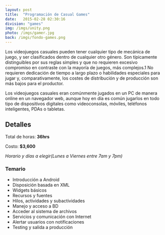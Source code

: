 ```yaml
---
layout: post
title:  "Programación de Casual Games"
date:   2015-02-28 02:30:16
division: "games"
img: /imgs/unity.png
photo: /imgs/gamer.jpg
back: /imgs/fondo-games.png
---
```

Los videojuegos casuales pueden tener cualquier tipo de mecánica de juego, y ser clasificados dentro de cualquier otro género. Son típicamente distinguibles por sus reglas simples y que no requieren excesivo compromiso en contraste con la mayoría de juegos, más complejos.1 No requieren dedicación de tiempo a largo plazo o habilidades especiales para jugar y, comparativamente, los costes de distribución y de producción son más bajos para el productor.

Los videojuegos casuales eran comúnmente jugados en un PC de manera online en un navegador web, aunque hoy en día es común jugarlos en todo tipo de dispositivos digitales como videoconsolas, móviles, teléfonos inteligentes, PDAs o tabletas.


## Detalles
Total de horas: **36hrs**

Costo: **$3,600**

*Horario y días a elegir(Lunes a Viernes entre 7am y 7pm)*

### Temario
- Introducción a Android
- Disposición basada en XML
- Widgets básicos
- Recursos y fuentes
- Hilos, actividades y subactividades
- Manejo y acceso a BD
- Acceder al sistema de archivos
- Servicios y comunicación con Internet
- Alertar usuarios con notificaciones
- Testing y salida a producción